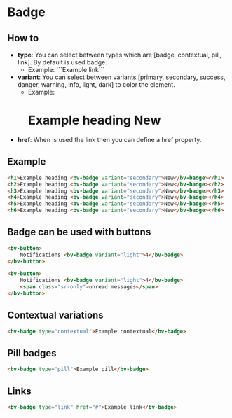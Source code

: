 <h1>Badge</h1>

<h2>How to</h2>

<ul>
    <li><strong>type</strong>: You can select between types which are [badge, contextual, pill, link]. By default is used badge.
        <ul>
            <li>Example:
            ```<bv-badge type="link" href="#">Example link</bv-badge>```
            </li>
        </ul>
    </il>
    <li><strong>variant</strong>: You can select between variants [primary, secondary, success, danger, warning, info, light, dark] to color the element.
        <ul>
            <li>Example:
            <h1>Example heading <bv-badge variant="secondary">New</bv-badge></h1>
            </li>
        </ul>
    </li>
    <li><strong>href</strong>: When is used the link then you can define a href property.</li>
</ul>

<h2>Example</h2>

```html
<h1>Example heading <bv-badge variant="secondary">New</bv-badge></h1>
<h2>Example heading <bv-badge variant="secondary">New</bv-badge></h2>
<h3>Example heading <bv-badge variant="secondary">New</bv-badge></h3>
<h4>Example heading <bv-badge variant="secondary">New</bv-badge></h4>
<h5>Example heading <bv-badge variant="secondary">New</bv-badge></h5>
<h6>Example heading <bv-badge variant="secondary">New</bv-badge></h6>
```

<h2>Badge can be used with buttons</h2>

```html
<bv-button>
    Notifications <bv-badge variant="light">4</bv-badge>
</bv-button>
```

```html
<bv-button>
    Notifications <bv-badge variant="light">4</bv-badge>
    <span class="sr-only">unread messages</span>
</bv-button>
```

<h2>Contextual variations</h2>

```html
<bv-badge type="contextual">Example contextual</bv-badge>
```

<h2>Pill badges</h2>

```html
<bv-badge type="pill">Example pill</bv-badge>
```

<h2>Links</h2>

```html
<bv-badge type="link" href="#">Example link</bv-badge>
```







